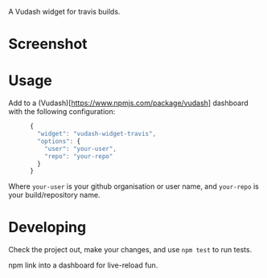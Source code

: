 A Vudash widget for travis builds.

Screenshot
==========



Usage
=====

Add to a (Vudash)[https://www.npmjs.com/package/vudash] dashboard with the following configuration:

```javascript
      {
        "widget": "vudash-widget-travis",
        "options": {
          "user": "your-user",
          "repo": "your-repo"
        }
      }
```

Where `your-user` is your github organisation or user name, and `your-repo` is your build/repository name.

Developing
==========
Check the project out, make your changes, and use `npm test` to run tests.

npm link into a dashboard for live-reload fun.
